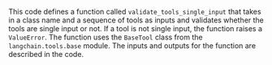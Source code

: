 This code defines a function called `validate_tools_single_input` that takes in a class name and a sequence of tools as inputs and validates whether the tools are single input or not. If a tool is not single input, the function raises a `ValueError`. The function uses the `BaseTool` class from the `langchain.tools.base` module. The inputs and outputs for the function are described in the code.

